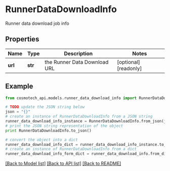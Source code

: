 # RunnerDataDownloadInfo

Runner data download job info

## Properties

Name | Type | Description | Notes
------------ | ------------- | ------------- | -------------
**url** | **str** | the Runner Data Download URL | [optional] [readonly] 

## Example

```python
from cosmotech_api.models.runner_data_download_info import RunnerDataDownloadInfo

# TODO update the JSON string below
json = "{}"
# create an instance of RunnerDataDownloadInfo from a JSON string
runner_data_download_info_instance = RunnerDataDownloadInfo.from_json(json)
# print the JSON string representation of the object
print RunnerDataDownloadInfo.to_json()

# convert the object into a dict
runner_data_download_info_dict = runner_data_download_info_instance.to_dict()
# create an instance of RunnerDataDownloadInfo from a dict
runner_data_download_info_form_dict = runner_data_download_info.from_dict(runner_data_download_info_dict)
```
[[Back to Model list]](../README.md#documentation-for-models) [[Back to API list]](../README.md#documentation-for-api-endpoints) [[Back to README]](../README.md)


